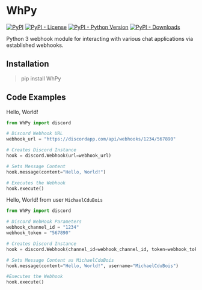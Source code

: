 # WhPy

[![PyPI](https://img.shields.io/pypi/v/WhPy)](https://pypi.org/project/WhPy/)
[![PyPI - License](https://img.shields.io/pypi/l/WhPy)](https://pypi.org/project/WhPy/)
[![PyPI - Python Version](https://img.shields.io/pypi/pyversions/WhPy)](https://pypi.org/project/WhPy/)
[![PyPI - Downloads](https://img.shields.io/pypi/dm/WhPy)](https://pypi.org/project/WhPy/)

Python 3 webhook module for interacting with various chat applications via established webhooks.

## Installation

> pip install WhPy

## Code Examples

Hello, World!
``` python 3
from WhPy import discord

# Discord Webhook URL
webhook_url = "https://discordapp.com/api/webhooks/1234/567890"

# Creates Discord Instance
hook = discord.Webhook(url=webhook_url)

# Sets Message Content
hook.message(content="Hello, World!")

# Executes the Webhook
hook.execute()
```

Hello, World! from user `MichaelCduBois`
``` python 3
from WhPy import discord

# Discord WebHook Parameters
webhook_channel_id = "1234"
webhook_token = "567890"

# Creates Discord Instance
hook = discord.Webhook(channel_id=webhook_channel_id, token=webhook_token)

# Sets Message Content as MichaelCduBois
hook.message(content="Hello, World!", username="MichaelCduBois")

#Executes the Webhook
hook.execute()
```